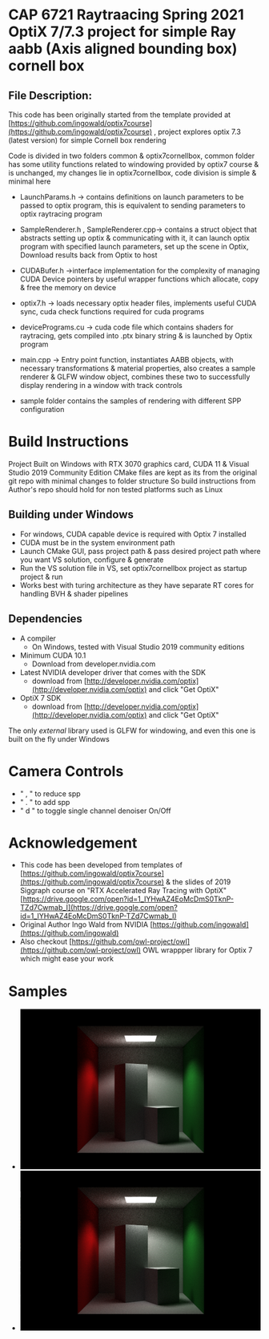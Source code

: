 # CAP 6721 Raytraacing Spring 2021 OptiX 7/7.3 project for simple Ray aabb (Axis aligned bounding box) cornell box

## File Description:
This code has been originally started from the template provided at [https://github.com/ingowald/optix7course](https://github.com/ingowald/optix7course) , project explores optix 7.3 (latest version) for simple Cornell box rendering

Code is divided in two folders common & optix7cornellbox, common folder has some utility functions related to windowing provided by optix7 course & is unchanged, my changes lie in optix7cornellbox, code division is simple & minimal here

* LaunchParams.h  -> contains definitions on launch parameters to be passed to optix program, this is equivalent to sending parameters to optix raytracing program

* SampleRenderer.h , SampleRenderer.cpp-> contains a struct object that abstracts setting up optix & communicating with it, it can launch optix program with specified launch parameters, set up the scene in Optix, Download results back from Optix to host

* CUDABufer.h ->interface implementation for the complexity of managing CUDA Device pointers by useful wrapper functions which allocate, copy & free the memory on device

* optix7.h -> loads necessary optix header files, implements useful CUDA sync, cuda check functions required for cuda programs

* devicePrograms.cu -> cuda code file which contains shaders for raytracing, gets compiled into .ptx binary string & is launched by Optix program


* main.cpp -> Entry point function, instantiates AABB objects, with necessary transformations & material properties, also creates a sample renderer & GLFW window object, combines these two to successfully display rendering in a window with track controls

* sample folder contains the samples of rendering with different SPP configuration

# Build Instructions 
  Project Built on Windows with RTX 3070 graphics card, CUDA 11 & Visual Studio 2019 Community Edition
  CMake files are kept as its from the original git repo with minimal changes to folder structure
  So build instructions from Author's repo should hold for non tested platforms such as Linux

## Building under Windows
  * For windows, CUDA capable device is required with Optix 7 installed
  * CUDA must be in the system environment path
  * Launch CMake GUI, pass project path & pass desired project path where you want VS solution, configure &  generate
  * Run the VS solution file in VS, set optix7cornellbox project as startup project & run
  * Works best with turing architecture as they have separate RT cores for handling BVH & shader pipelines

## Dependencies

- A compiler
    - On Windows, tested with Visual Studio 2019 community editions
- Minimum CUDA 10.1
    - Download from developer.nvidia.com
- Latest NVIDIA developer driver that comes with the SDK
    - download from [http://developer.nvidia.com/optix](http://developer.nvidia.com/optix) and click "Get OptiX"
- OptiX 7 SDK
    - download from [http://developer.nvidia.com/optix](http://developer.nvidia.com/optix) and click "Get OptiX"
    

The only *external* library used is GLFW for windowing, and
even this one is built on the fly under Windows

# Camera Controls
  - " , " to reduce spp
  - " . " to add spp
  - " d " to toggle single channel denoiser On/Off


# Acknowledgement 
  - This code has been developed from templates of [https://github.com/ingowald/optix7course](https://github.com/ingowald/optix7course) & the slides of 2019 Siggraph course on "RTX Accelerated Ray Tracing with OptiX"  [https://drive.google.com/open?id=1_IYHwAZ4EoMcDmS0TknP-TZd7Cwmab_I](https://drive.google.com/open?id=1_IYHwAZ4EoMcDmS0TknP-TZd7Cwmab_I)
  - Original Author Ingo Wald from NVIDIA [https://github.com/ingowald](https://github.com/ingowald)
  - Also checkout [https://github.com/owl-project/owl](https://github.com/owl-project/owl) OWL wrappper library for Optix 7 which might ease your work

# Samples
  - ![alt text](samples/64spp+Denoiser.PNG)
  - ![alt text](samples/64spp+noDenoiser.PNG)
